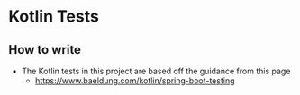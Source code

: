 # Kotlin Tests

## How to write
- The Kotlin tests in this project are based off the guidance from this page
  - https://www.baeldung.com/kotlin/spring-boot-testing
